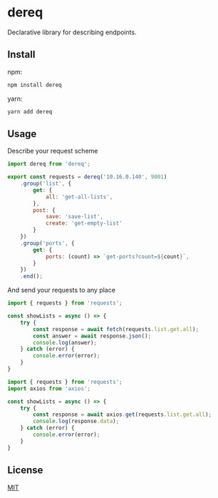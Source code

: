 # dereq
Declarative library for describing endpoints.

## Install

npm:
```sh
npm install dereq
```

yarn:
```sh
yarn add dereq
```

## Usage

Describe your request scheme

```js
import dereq from 'dereq';

export const requests = dereq('10.16.0.140', 9001)
    .group('list', {
        get: {
            all: 'get-all-lists',
        },
        post: {
            save: 'save-list',
            create: 'get-empty-list'
        }
    })
    .group('ports', {
        get: {
            ports: (count) => `get-ports?count=${count}`,
        }
    })
    .end();
```

And send your requests to any place

```js
import { requests } from 'requests';

const showLists = async () => {
    try {
        const response = await fetch(requests.list.get.all);
        const answer = await response.json();
        console.log(answer);
    } catch (error) {
        console.error(error);
    }
}
```

```js
import { requests } from 'requests';
import axios from 'axios';

const showLists = async () => {
    try {
        const response = await axios.get(requests.list.get.all);
        console.log(response.data);
    } catch (error) {
        console.error(error);
    }
}
```

## License

[MIT](LICENSE)